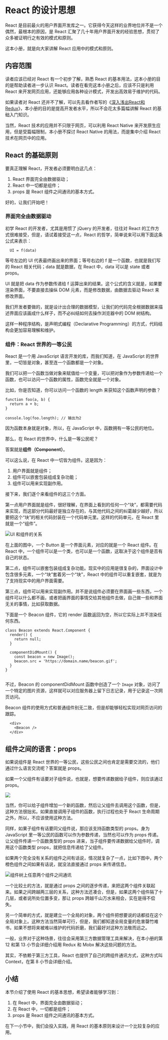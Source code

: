 # React 的设计思想

React 是目前最火的用户界面开发库之一。它获得今天这样的业界地位并不是一个偶然，最根本的原因，是 React 汇聚了几十年用户界面开发的经验思想，贯彻了众多被证明行之有效的模式和原则。

这本小册，就是向大家讲解 React 应用中的模式和原则。

## 内容范围

读者应该已经对 React 有一个初步了解，熟悉 React 的基本用法，这本小册的目的是帮助读者进一步认识 React。读者在看完这本小册之后，应该不只是利用 React 来开发网页应用，还能够应用各种设计模式，开发出高效易于维护的代码。

如果读者对 React 还并不了解，可以先去看作者写的《[深入浅出React和Redux](https://zhuanlan.zhihu.com/p/26648239)》，本小册的目的是提高开发者水平，所以不会花太多篇幅讲解 React 的基础入门知识。

当然，React 技术的应用并不只限于网页，可以利用 React Native 来开发原生应用，但是受篇幅限制，本小册不探讨 React Native 的用法，而是集中介绍 React 技术在网页中的应用。

## React 的基础原则

要真正理解 React，开发者必须要明白这几点：

1.  React 界面完全由数据驱动；
2.  React 中一切都是组件；
3.  props 是 React 组件之间通讯的基本方式。

好的，让我们开始吧！

### 界面完全由数据驱动

初学 React 的开发者，尤其是用惯了 jQuery 的开发者，往往对 React 的工作方式很难接受，但是，请试着接受这一点，React 的哲学，简单说来可以用下面这条公式来表示：

```
  UI = f(data)

```

等号左边的 UI 代表最终画出来的界面；等号右边的 f 是一个函数，也就是我们写的 React 相关代码；data 就是数据，在 React 中，data 可以是 state 或者 props。

UI 就是把 data 作为参数传递给 f 运算出来的结果。这个公式的含义就是，如果要渲染界面，不要直接去操纵 DOM 元素，而是修改数据，由数据去驱动 React 来修改界面。

我们开发者要做的，就是设计出合理的数据模型，让我们的代码完全根据数据来描述界面应该画成什么样子，而不必纠结如何去操作浏览器中的 DOM 树结构。

这样一种程序结构，是声明式编程（Declarative Programming）的方式，代码结构会更加容易理解和维护。

### 组件：React 世界的一等公民

React 是一个用 JavaScript 语言开发的库，而我们知道，在 JavaScript 的世界里，一切皆是对象，甚至连一个函数都是一个对象。

我们可以把一个函数当做对象来赋值给一个变量，可以把对象作为参数传递给一个函数，也可以访问一个函数的属性，函数完全就是一个对象。

比如，你是否知道，你可以访问一个函数的 length 来获知这个函数声明的参数？

```
function foo(a, b) {
  return a + b;
}

console.log(foo.length); // 输出为2

```

因为函数本身就是对象，所以，在 JavaScript 中，函数拥有一等公民的地位。

那么，在 React 的世界中，什么是一等公民呢？

答案就是**组件（Component）**。

可以这么说，在 React 中一切皆为组件。这是因为：

1.  用户界面就是组件；
2.  组件可以嵌套包装组成复杂功能；
3.  组件可以用来实现副作用。

接下来，我们逐个来看组件的这三个方面。

第一点用户界面就是组件，很好理解，在界面上看到的任何一个“块”，都需要代码来实现，而这部分代码最好是独立存在的，与其他代码之间的纠葛越少越好，所以要把这个“块”的相关代码封装在一个代码单元里。这样的代码单元，在 React 里就是一个“组件”。

![UI 和组件的关系](https://user-gold-cdn.xitu.io/2018/9/21/165fa7007ed62976?w=1908&h=504&f=png&s=70065)

在上面的图中，一个 Button 是一个界面元素，对应的就是一个 React 组件。在 React 中，一个组件可以是一个类，也可以是一个函数，这取决于这个组件是否有自己的状态。

第二点，组件可以嵌套包装组成复杂功能。现实中的应用是很复杂的，界面设计中包含很多元素，一个“块”套着另一个“块”，React 中的组件可以重复嵌套，就是为了支持现实中的用户界面需要。

第三点，组件可以用来实现副作用。并不是说组件必须要在界面画一些东西，一个组件可以什么都不画，或者把画界面的事情交给其他组件去做，自己做一些和界面无关的事情，比如获取数据。

下面是一个 Beacon 组件，它的 render 函数返回为空，所以它实际上并不渲染任何东西。

```
class Beacon extends React.Component {
  render() {
    return null;
  }
  
  componentDidMount() {
    const beacon = new Image();
    beacon.src = 'https://domain.name/beacon.gif';
  }
}


```

不过，Beacon 的 componentDidMount 函数中创造了一个 `Image` 对象，访问了一个特定的图片资源，这样就可以对应服务器上留下日志记录，用于记录这一次网页访问。

Beacon 组件的使用方式和普通组件别无二致，但是却能够轻松实现对网页访问的跟踪。

```
  <div>
    <Beacon />
  </div>

```

## 组件之间的语言：props

如果说组件是 React 世界的一等公民，这些公民之间也肯定是需要交流的，他们通过什么语言交流呢？答案就是 props。

如果一个父组件有话要对子组件说，也就是，想要传递数据给子组件，则应该通过 props。

![](https://user-gold-cdn.xitu.io/2018/9/21/165fa710d111dedb?w=628&h=596&f=png&s=32133)

当然，你可以给子组件增加一个新的函数，然后让父组件去调用这个函数，但是，这种方法很拙劣。如果直接调用子组件的函数，执行过程也处于 React 生命周期之外，所以，不应该使用这种方法。

同样，如果子组件有话要同父组件说，那应该支持函数类型的 props。身为 JavaScript 里一等公民的函数可以作为参数传递，当然也可以作为 props 传递。让父组件传递一个函数类型的 props 进来，当子组件要传递数据给父组件时，调用这个函数类型 props，就把信息传递给了父组件。

如果两个完全没有关系的组件之间有话说，情况就复杂了一点，比如下图中，两个橙色组件之间如果有话说，就没法直接通过 props 来传递信息。

![组件树上任意两个组件之间通讯](https://user-gold-cdn.xitu.io/2018/9/21/165fa7163c3352da?w=1482&h=676&f=png&s=62779)

一个比较土的方法，就是通过 props 之间的逐步传递，来把这两个组件关联起来。如果之间跨越两三层的关系，这种方法还凑合，但是，如果这两个组件隔了十几层，或者说所处位置多变，那让 props 跨越千山万水来相会，实在是得不偿失。

另一个简单的方式，就是建立一个全局的对象，两个组件把想要说的话都挂在这个全局对象上。这种方法当然简单可行，但是，我们都知道全局变量的危害罄竹难书，如果不想将来被难以维护的代码折磨，我们最好对这种方法敬而远之。

一般，业界对于这种场景，往往会采用第三方数据管理工具来解决，在本小册的第 12 和第 13 小节会详细介绍用 Redux 和 Mobx 解决这些问题的方法。

其实，不依赖于第三方工具，React 也提供了自己的跨组件通讯方式，这种方式叫 Context，在第 8 小节会详细介绍。

## 小结

本节介绍了使用 React 的基本思想，希望读者能够学习到：

1.  在 React 中，界面完全由数据驱动；
2.  在 React 中，一切都是组件；
3.  props 是 React 组件之间通讯的基本方式。

在下一小节中，我们会投入实践，用 React 的基本原则来设计一个比较复杂的应用。